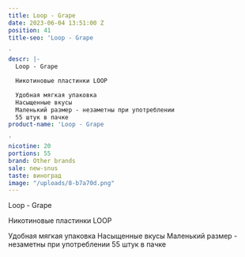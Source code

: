 ```yaml
---
title: Loop - Grape
date: 2023-06-04 13:51:00 Z
position: 41
title-seo: 'Loop - Grape

'
descr: |-
  Loop - Grape

  Никотиновые пластинки LOOP

  Удобная мягкая упаковка
  Насыщенные вкусы
  Маленький размер - незаметны при употреблении
  55 штук в пачке
product-name: 'Loop - Grape

'
nicotine: 20
portions: 55
brand: Other brands
sale: new-snus
taste: виноград
image: "/uploads/8-b7a70d.png"
---
```


Loop - Grape

Никотиновые пластинки LOOP

Удобная мягкая упаковка
Насыщенные вкусы
Маленький размер - незаметны при употреблении
55 штук в пачке